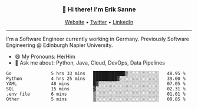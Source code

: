 <h3 align="center">👋 Hi there! I'm Erik Sanne</h3>
<p align="center">
  <a href="https://eriksanne.com">Website</a> •
  <a href="https://twitter.com/ErikKonradSanne">Twitter</a> •
  <a href="https://www.linkedin.com/in/eriksanne/">LinkedIn</a>
</p>

---
I'm a Software Engineer currently working in Germany. Previously Software Engineering @ Edinburgh Napier University.

- 😄 My Pronouns: He/Him
- 💬 Ask me about: Python, Java, Cloud, DevOps, Data Pipelines

<!--START_SECTION:waka-->

```text
Go               5 hrs 33 mins   ████████████▒░░░░░░░░░░░░   48.95 %
Python           4 hrs 25 mins   █████████▓░░░░░░░░░░░░░░░   39.00 %
YAML             48 mins         █▓░░░░░░░░░░░░░░░░░░░░░░░   07.05 %
SQL              15 mins         ▓░░░░░░░░░░░░░░░░░░░░░░░░   02.31 %
.env file        6 mins          ▒░░░░░░░░░░░░░░░░░░░░░░░░   01.01 %
Other            5 mins          ▒░░░░░░░░░░░░░░░░░░░░░░░░   00.85 %
```

<!--END_SECTION:waka-->
